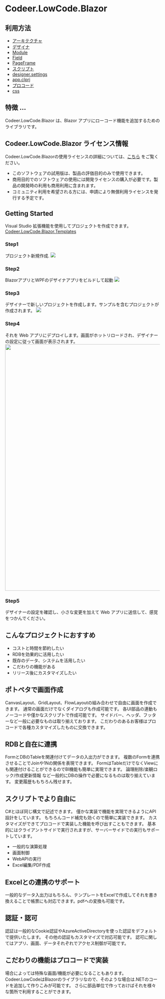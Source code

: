 # Codeer.LowCode.Blazor

## 利用方法
- [アーキテクチャ](architecture.md)
- [デザイナ](designer.md)
- [Module](module.md)
- [Field](field.md)
- [PageFrame](page_frame.md)
- [スクリプト](script.md)
- [designer.settings](designer_settings.md)
- [app.clprj](app_clprj.md)
- [プロコード](procode.md)
- [css](css.md)

## 特徴 ...
Codeer.LowCode.Blazor は、Blazor アプリにローコード機能を追加するためのライブラリです。

## Codeer.LowCode.Blazor ライセンス情報
Codeer.LowCode.Blazorの使用ライセンスの詳細については、[こちら](https://www.nuget.org/packages/Codeer.LowCode.Blazor/0.13.1/License) をご覧ください。 
- このソフトウェアの試用版は、製品の評価目的のみで使用できます。
- 商用目的でのソフトウェアの使用には開発ライセンスの購入が必要です。製品の開発時の利用も商用利用に含まれます。
- コミュニティ利用を希望される方には、申請により無償利用ライセンスを発行する予定です。

## Getting Started
Visual Studio 拡張機能を使用してプロジェクトを作成できます。 
[Codeer.LowCode.Blazor.Templates](https://marketplace.visualstudio.com/items?itemName=Codeer.LowCodeBlazor)

### Step1
プロジェクト新規作成.
<img src="../Image/step1.png">

### Step2
BlazorアプリとWPFのデザイナアプリをビルドして起動
<img src="../Image/step2.png">

### Step3
デザイナーで新しいプロジェクトを作成します。サンプルを含むプロジェクトが作成されます。
<img src="../Image/step3.png">

### Step4
それを Web アプリにデプロイします。画面がホットリロードされ、デザイナーの設定に従って画面が表示されます。
<img src="../Image/step4.png" width="800">

### Step5
デザイナーの設定を確認し、小さな変更を加えて Web アプリに送信して、感覚をつかんでください。

## こんなプロジェクトにおすすめ
- コストと時間を節約したい
- RDBを効果的に活用したい
- 既存のデータ、システムを活用したい
- こだわりの機能がある
- リリース後にカスタマイズしたい

## ポトペタで画面作成
CanvasLayout、GridLayout、FlowLayoutの組み合わせで自由に画面を作成できます。 通常の画面だけでなくダイアログも作成可能です。 各UI部品の連動もノーコードや僅かなスクリプトで作成可能です。 サイドバー、ヘッダ、フッターなど一般に必要なものは取り揃えております。 こだわりのあるお客様はプロコードで各種カスタマイズしたものに交換できます。

## RDBと自在に連携
FormとDBのTableを関連付けてデータの入出力ができます。 複数のFormを連携させることでJoinや1Nの関係を表現できます。 FormはTableだけでなくViewにも関連付けることができるのでBI機能も簡単に実現できます。 論理削除/楽観ロック/作成更新情報 など一般的にDBの操作で必要になるものは取り揃えています。 変更履歴ももちろん残せます。

## スクリプトでより自由に
C#とほぼ同じ構文で記述できます。 僅かな実装で機能を実現できるようにAPI設計をしています。 もちろんコード補完も効くので簡単に実装できます。 カスタマイズができてプロコードで実装した機能を呼び出すこともできます。 基本的にはクライアントサイドで実行されますが、サーバーサイドでの実行もサポートしています。<br/>
- 一般的な演算処理
- 画面制御
- WebAPIの実行
- Excel編集/PDF作成

## Excelとの連携のサポート
一般的なデータ入出力はもちろん、テンプレートをExcelで作成してそれを書き換えることで帳票にも対応できます。pdfへの変換も可能です。

## 認証・認可
認証は一般的なCookie認証やAzureActiveDirectoryを使った認証をデフォルトで提供いたします。 その他の認証もカスタマイズで対応可能です。 認可に関してはアプリ、画面、データそれぞれでアクセス制御が可能です。

## こだわりの機能はプロコードで実装
場合によっては特殊な画面/機能が必要になることもあります。 Codeer.LowCodeはBlazorのライブラリなので、そのような場合は.NETのコードを追加して作りこみが可能です。 さらに部品単位で作っておけばそれを様々な箇所で利用することができます。
